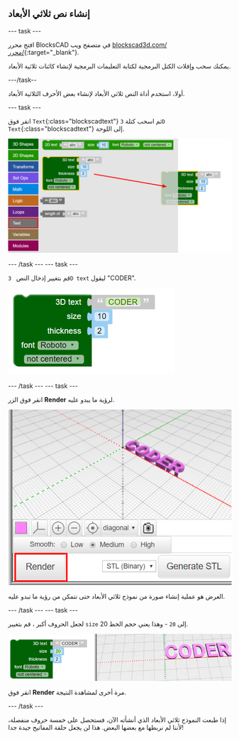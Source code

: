 ## إنشاء نص ثلاثي الأبعاد

--- task ---

افتح محرر BlocksCAD في متصفح ويب [blockscad3d.com/محرر/](https://www.blockscad3d.com/editor/){:target="_blank"}.

يمكنك سحب وإفلات الكتل البرمجية لكتابة التعليمات البرمجية لإنشاء كائنات ثلاثية الأبعاد.

---/task--

أولا، استخدم أداة النص ثلاثي الأبعاد لإنشاء بعض الأحرف الثلاثية الأبعاد.

--- task ---

انقر فوق ` Text `{:class="blockscadtext"} ثم اسحب كتلة `3D Text`{:class="blockscadtext"} إلى اللوحة.

![لقطة الشاشة](images/coder-canvas.png)

--- /task --- --- task ---

قم بتغيير إدخال النص ` 3D text` ليقول "CODER".

![لقطة الشاشة](images/coder-coder.png)

--- /task --- --- task ---

انقر فوق الزر **Render** لرؤية ما يبدو عليه.

![لقطة الشاشة](images/coder-render.png)

العرض هو عملية إنشاء صورة من نموذج ثلاثي الأبعاد حتى نتمكن من رؤية ما تبدو عليه.

--- /task --- --- task ---

لجعل الحروف أكبر ، قم بتغيير ` size ` إلى `20` - وهذا يعني حجم الخط 20.

![لقطة الشاشة](images/coder-bigger.png)

انقر فوق **Render** مرة أخرى لمشاهدة النتيجة.

--- /task ---

إذا طبعت النموذج ثلاثي الأبعاد الذي أنشأته الآن، فستحصل على خمسة حروف منفصلة، لأننا لم نربطها مع بعضها البعض. هذا لن يجعل حلقة المفاتيح جيدة جدا!


	

	
	



 

